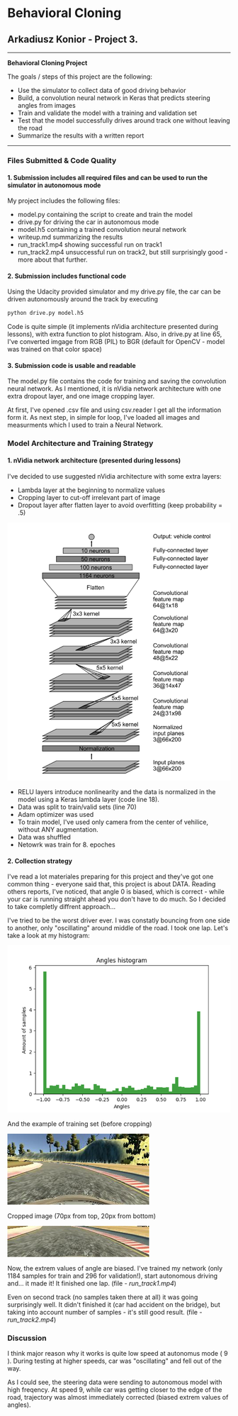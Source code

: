 # **Behavioral Cloning** 

## Arkadiusz Konior - Project 3.

---

**Behavioral Cloning Project**

The goals / steps of this project are the following:
* Use the simulator to collect data of good driving behavior
* Build, a convolution neural network in Keras that predicts steering angles from images
* Train and validate the model with a training and validation set
* Test that the model successfully drives around track one without leaving the road
* Summarize the results with a written report


[//]: # (Image References)

[nvidia]: ./imgs/nVidia_model.png "Nvidia model architecture"
[histogram]: ./imgs/histogram.png "Angles' histogram"
[example]: ./imgs/data_example.jpg "Image data example"
[cropped]: ./imgs/data_example_cropped.jpg "Image data example"

---
### Files Submitted & Code Quality

#### 1. Submission includes all required files and can be used to run the simulator in autonomous mode

My project includes the following files:
* model.py containing the script to create and train the model
* drive.py for driving the car in autonomous mode
* model.h5 containing a trained convolution neural network 
* writeup.md summarizing the results
* run_track1.mp4 showing successful run on track1
* run_track2.mp4 unsuccessful run on track2, but still surprisingly good - more about that further.

#### 2. Submission includes functional code
Using the Udacity provided simulator and my drive.py file, the car can be driven autonomously around the track by executing 
```sh
python drive.py model.h5
```
Code is quite simple (it implements nVidia architecture presented during lessons), with extra function to plot histogram. Also, in drive.py at line 65, I've converted imgage from RGB (PIL) to BGR (default  for OpenCV - model was trained on that color space)

#### 3. Submission code is usable and readable

The model.py file contains the code for training and saving the convolution neural network. As I mentioned, it is nVidia network architecture with one extra dropout layer, and one image cropping layer.

At first, I've opened .csv file and using csv.reader I get all the information form it. As next step, in simple for loop, I've loaded all images and measurments which I used to train a Neural Network.

### Model Architecture and Training Strategy

#### 1. nVidia network architecture (presented during lessons)

I've decided to use suggested nVidia architecture with some extra layers:
* Lambda layer at the beginning to normalize values
* Cropping layer to cut-off irrelevant part of image
* Dropout layer after flatten layer to avoid overfitting (keep probability = .5)

![Model][nvidia]

* RELU layers introduce nonlinearity and the data is normalized in the model using a Keras lambda layer (code line 18). 
* Data was split to train/valid sets (line 70)
* Adam optimizer was used 
* To train model, I've used only camera from the center of vehilice, without ANY augmentation.
* Data was shuffled
* Netowrk was train for 8. epoches

#### 2. Collection strategy

I've read a lot materiales preparing for this project and they've got one common thing - everyone said  that, this project is about DATA. Reading others reports, I've noticed, that angle 0 is biased, which is correct - while your car is running straight ahead you don't have to do much. So I decided to take completly diffrent approach... 

I've tried to be the worst driver ever. I was constatly bouncing from one side to another, only "oscillating" around middle of the road. I took one lap. Let's take a look at my histogram:

![Angles' histogram][histogram]

And the example of training set (before cropping)

![Example image - center][example]

Cropped image (70px from top, 20px from bottom)

![Example cropped image - center][cropped]


Now, the extrem values of angle are biased. I've trained my network (only 1184 samples for train and 296 for validation!), start autonomous driving and... it made it! It finished one lap. (file  - *run_track1.mp4*)

Even on second track (no samples taken there at all) it was going surprisingly well. It didn't finished it (car had accident on the bridge), but taking into account number of samples - it's still good result. (file  - *run_track2.mp4*)

### Discussion

I think major reason why it works is quite low speed at autonomus mode ( 9 ). During testing at higher speeds, car was "oscillating" and fell out of the way.

As I could see, the steering data were sending to autonomous model with high freqency. At speed 9, while car was getting closer to the edge of the road, trajectory was almost immediately corrected (biased extrem values of angles). 
